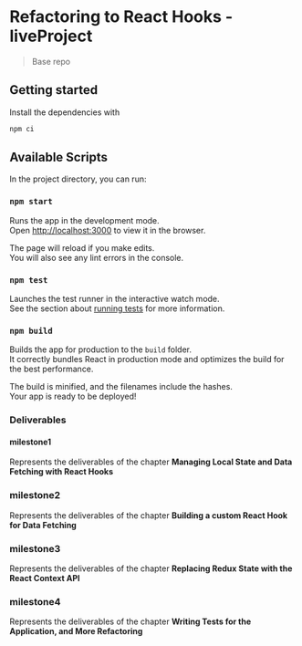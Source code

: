 # Refactoring to React Hooks - liveProject

> Base repo

## Getting started

Install the dependencies with

```bash
npm ci
```

## Available Scripts

In the project directory, you can run:

### `npm start`

Runs the app in the development mode.<br />
Open [http://localhost:3000](http://localhost:3000) to view it in the browser.

The page will reload if you make edits.<br />
You will also see any lint errors in the console.

### `npm test`

Launches the test runner in the interactive watch mode.<br />
See the section about [running tests](https://facebook.github.io/create-react-app/docs/running-tests) for more information.

### `npm build`

Builds the app for production to the `build` folder.<br />
It correctly bundles React in production mode and optimizes the build for the best performance.

The build is minified, and the filenames include the hashes.<br />
Your app is ready to be deployed!

### Deliverables

#### milestone1

Represents the deliverables of the chapter **Managing Local State and Data Fetching with React Hooks**

### milestone2

Represents the deliverables of the chapter **Building a custom React Hook for Data Fetching**

### milestone3

Represents the deliverables of the chapter **Replacing Redux State with the React Context API**

### milestone4

Represents the deliverables of the chapter **Writing Tests for the Application, and More Refactoring**
